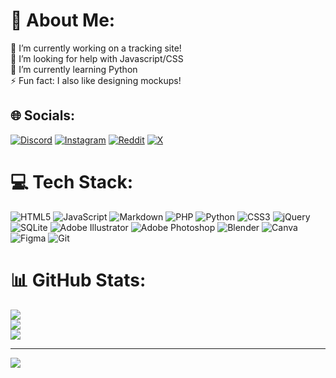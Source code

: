 # 💫 About Me:
🔭 I’m currently working on a tracking site!<br>🤝 I’m looking for help with Javascript/CSS<br>🌱 I’m currently learning Python<br>⚡ Fun fact: I also like designing mockups!


## 🌐 Socials:
[![Discord](https://img.shields.io/badge/Discord-%237289DA.svg?logo=discord&logoColor=white)](https://discord.gg/boywit) [![Instagram](https://img.shields.io/badge/Instagram-%23E4405F.svg?logo=Instagram&logoColor=white)](https://instagram.com/bywthlo) [![Reddit](https://img.shields.io/badge/Reddit-%23FF4500.svg?logo=Reddit&logoColor=white)](https://reddit.com/user/Markowskiego) [![X](https://img.shields.io/badge/X-black.svg?logo=X&logoColor=white)](https://x.com/@boywithalo) 

# 💻 Tech Stack:
![HTML5](https://img.shields.io/badge/html5-%23E34F26.svg?style=for-the-badge&logo=html5&logoColor=white) ![JavaScript](https://img.shields.io/badge/javascript-%23323330.svg?style=for-the-badge&logo=javascript&logoColor=%23F7DF1E) ![Markdown](https://img.shields.io/badge/markdown-%23000000.svg?style=for-the-badge&logo=markdown&logoColor=white) ![PHP](https://img.shields.io/badge/php-%23777BB4.svg?style=for-the-badge&logo=php&logoColor=white) ![Python](https://img.shields.io/badge/python-3670A0?style=for-the-badge&logo=python&logoColor=ffdd54) ![CSS3](https://img.shields.io/badge/css3-%231572B6.svg?style=for-the-badge&logo=css3&logoColor=white) ![jQuery](https://img.shields.io/badge/jquery-%230769AD.svg?style=for-the-badge&logo=jquery&logoColor=white) ![SQLite](https://img.shields.io/badge/sqlite-%2307405e.svg?style=for-the-badge&logo=sqlite&logoColor=white) ![Adobe Illustrator](https://img.shields.io/badge/adobe%20illustrator-%23FF9A00.svg?style=for-the-badge&logo=adobe%20illustrator&logoColor=white) ![Adobe Photoshop](https://img.shields.io/badge/adobe%20photoshop-%2331A8FF.svg?style=for-the-badge&logo=adobe%20photoshop&logoColor=white) ![Blender](https://img.shields.io/badge/blender-%23F5792A.svg?style=for-the-badge&logo=blender&logoColor=white) ![Canva](https://img.shields.io/badge/Canva-%2300C4CC.svg?style=for-the-badge&logo=Canva&logoColor=white) ![Figma](https://img.shields.io/badge/figma-%23F24E1E.svg?style=for-the-badge&logo=figma&logoColor=white) ![Git](https://img.shields.io/badge/git-%23F05033.svg?style=for-the-badge&logo=git&logoColor=white)
# 📊 GitHub Stats:
![](https://github-readme-stats.vercel.app/api?username=boywithalo&theme=dark&hide_border=true&include_all_commits=true&count_private=false)<br/>
![](https://github-readme-streak-stats.herokuapp.com/?user=boywithalo&theme=dark&hide_border=true)<br/>
![](https://github-readme-stats.vercel.app/api/top-langs/?username=boywithalo&theme=dark&hide_border=true&include_all_commits=true&count_private=false&layout=compact)

---
[![](https://visitcount.itsvg.in/api?id=boywithalo&icon=2&color=9)](https://visitcount.itsvg.in)

<!-- Proudly created with GPRM ( https://gprm.itsvg.in ) -->
